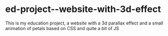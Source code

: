 # ed-project--website-with-3d-effect
 This is my education project, a website with a 3d parallax effect and a small animation of petals based on CSS and quite a bit of JS
